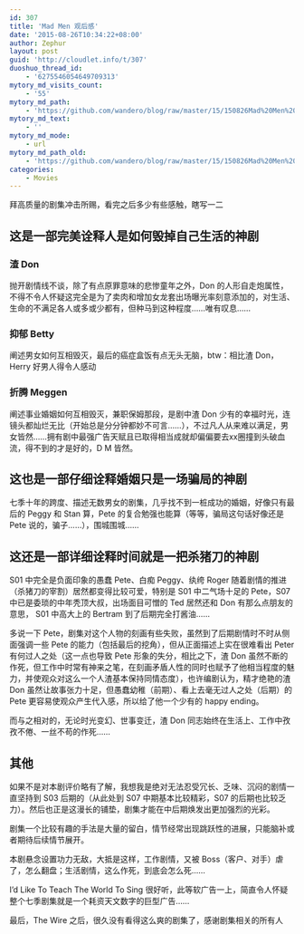 ```yaml
---
id: 307
title: 'Mad Men 观后感'
date: '2015-08-26T10:34:22+08:00'
author: Zephur
layout: post
guid: 'http://cloudlet.info/t/307'
duoshuo_thread_id:
    - '6275546054649709313'
mytory_md_visits_count:
    - '55'
mytory_md_path:
    - 'https://github.com/wandero/blog/raw/master/15/150826Mad%20Men%20%E8%A7%82%E5%90%8E%E6%84%9F.md'
mytory_md_text:
    - ''
mytory_md_mode:
    - url
mytory_md_path_old:
    - 'https://github.com/wandero/blog/raw/master/15/150826Mad%20Men%20%E8%A7%82%E5%90%8E%E6%84%9F.md'
categories:
    - Movies
---
```


拜高质量的剧集冲击所赐，看完之后多少有些感触，瞎写一二

## **这是一部完美诠释人是如何毁掉自己生活的神剧**



<!-- more -->

### 渣 Don

抛开剧情线不谈，除了有点原罪意味的悲惨童年之外，Don 的人形自走炮属性，不得不令人怀疑这完全是为了卖肉和增加女龙套出场曝光率刻意添加的，对生活、生命的不满足各人或多或少都有，但种马到这种程度……唯有叹息……

### 抑郁 Betty

阐述男女如何互相毁灭，最后的癌症盒饭有点无头无脑，btw：相比渣 Don，Herry 好男人得令人感动

### 折腾 Meggen

阐述事业婚姻如何互相毁灭，兼职保姆那段，是剧中渣 Don 少有的幸福时光，连镜头都灿烂无比（开始总是分分钟都妙不可言……），不过凡人从来难以满足，男女皆然……拥有剧中最强广告天赋且已取得相当成就却偏偏要去xx圈撞到头破血流，得不到的才是好的，D M 皆然。

## **这也是一部仔细诠释婚姻只是一场骗局的神剧**

七季十年的跨度、描述无数男女的剧集，几乎找不到一桩成功的婚姻，好像只有最后的 Peggy 和 Stan 算，Pete 的复合勉强也能算（等等，骗局这句话好像还是 Pete 说的，骗子……），围城围城……

## **这还是一部详细诠释时间就是一把杀猪刀的神剧**

S01 中完全是负面印象的愚蠢 Pete、白痴 Peggy、纨绔 Roger 随着剧情的推进（杀猪刀的宰割）居然都变得比较可爱，特别是 S01 中二气场十足的 Pete，S07 中已是委琐的中年秃顶大叔，出场面目可憎的 Ted 居然还和 Don 有那么点朋友的意思， S01 中高大上的 Bertram 到了后期完全打酱油……

多说一下 Pete，剧集对这个人物的刻画有些失败，虽然到了后期剧情时不时从侧面强调一些 Pete 的能力（包括最后的挖角），但从正面描述上实在很难看出 Peter 有何过人之处（这一点也导致 Pete 形象的失分，相比之下，渣 Don 虽然不断的作死，但工作中时常有神来之笔，在刻画矛盾人性的同时也赋予了他相当程度的魅力，并使观众对这么一个人渣基本保持同情态度），也许编剧认为，精才绝艳的渣 Don 虽然让故事张力十足，但愚蠢幼稚（前期）、看上去毫无过人之处（后期）的 Pete 更容易使观众产生代入感，所以给了他一个少有的 happy ending。

而与之相对的，无论时光变幻、世事变迁，渣 Don 同志始终在生活上、工作中孜孜不倦、一丝不苟的作死……

## **其他**

如果不是对本剧评价略有了解，我想我是绝对无法忍受冗长、乏味、沉闷的剧情一直坚持到 S03 后期的（从此处到 S07 中期基本比较精彩，S07 的后期也比较乏力）。然后也正是这漫长的铺垫，剧集才能在中后期焕发出更加强烈的光彩。

剧集一个比较有趣的手法是大量的留白，情节经常出现跳跃性的进展，只能脑补或者期待后续情节展开。

本剧悬念设置功力无敌，大抵是这样，工作剧情，又被 Boss（客户、对手）虐了，怎么翻盘；生活剧情，这么作死，到底会怎么死……

I’d Like To Teach The World To Sing 很好听，此等软广告一上，简直令人怀疑整个七季剧集就是一个耗资天文数字的巨型广告……

最后，The Wire 之后，很久没有看得这么爽的剧集了，感谢剧集相关的所有人